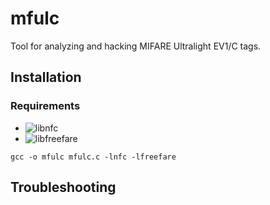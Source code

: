 # mfulc
Tool for analyzing and hacking MIFARE Ultralight EV1/C tags.

## Installation

### Requirements
* ![libnfc](https://github.com/nfc-tools/libnfc) 
* ![libfreefare](https://github.com/nfc-tools/libfreefare)

```
gcc -o mfulc mfulc.c -lnfc -lfreefare
```

## Troubleshooting
